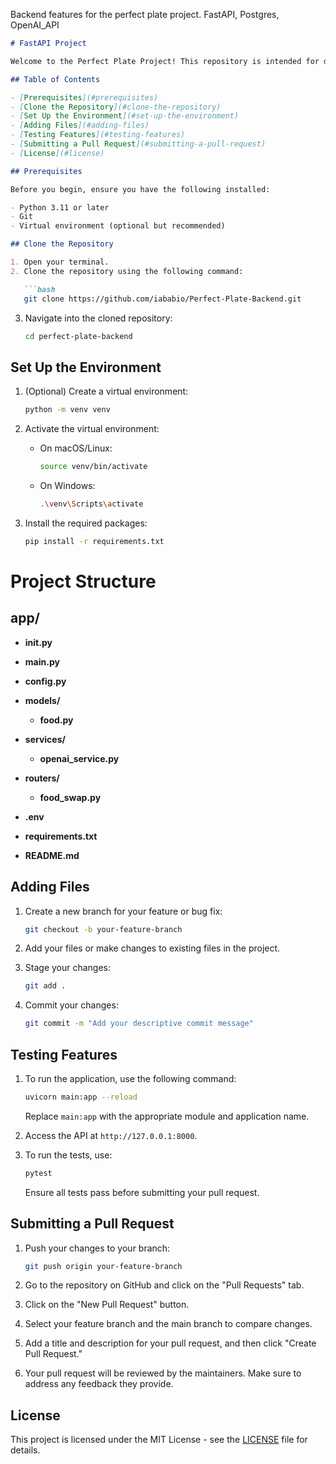 Backend features for the perfect plate project. FastAPI, Postgres, OpenAI_API

```markdown
# FastAPI Project

Welcome to the Perfect Plate Project! This repository is intended for developing a RESTful API using FastAPI. Follow the steps below to get started with cloning the repo, adding files, testing features, and submitting a pull request.

## Table of Contents

- [Prerequisites](#prerequisites)
- [Clone the Repository](#clone-the-repository)
- [Set Up the Environment](#set-up-the-environment)
- [Adding Files](#adding-files)
- [Testing Features](#testing-features)
- [Submitting a Pull Request](#submitting-a-pull-request)
- [License](#license)

## Prerequisites

Before you begin, ensure you have the following installed:

- Python 3.11 or later
- Git
- Virtual environment (optional but recommended)

## Clone the Repository

1. Open your terminal.
2. Clone the repository using the following command:

   ```bash
   git clone https://github.com/iababio/Perfect-Plate-Backend.git
   ```

3. Navigate into the cloned repository:

   ```bash
   cd perfect-plate-backend
   ```

## Set Up the Environment

1. (Optional) Create a virtual environment:

   ```bash
   python -m venv venv
   ```

2. Activate the virtual environment:

   - On macOS/Linux:

     ```bash
     source venv/bin/activate
     ```

   - On Windows:

     ```bash
     .\venv\Scripts\activate
     ```

3. Install the required packages:

   ```bash
   pip install -r requirements.txt
   ```

# Project Structure

## app/
- **__init__.py**
- **main.py**
- **config.py**
- **models/**
  - **food.py**
- **services/**
  - **openai_service.py**
- **routers/**
  - **food_swap.py**

- **.env**
- **requirements.txt**
- **README.md**




## Adding Files

1. Create a new branch for your feature or bug fix:

   ```bash
   git checkout -b your-feature-branch
   ```

2. Add your files or make changes to existing files in the project.

3. Stage your changes:

   ```bash
   git add .
   ```

4. Commit your changes:

   ```bash
   git commit -m "Add your descriptive commit message"
   ```

## Testing Features

1. To run the application, use the following command:

   ```bash
   uvicorn main:app --reload
   ```

   Replace `main:app` with the appropriate module and application name.

2. Access the API at `http://127.0.0.1:8000`.

3. To run the tests, use:

   ```bash
   pytest
   ```

   Ensure all tests pass before submitting your pull request.

## Submitting a Pull Request

1. Push your changes to your branch:

   ```bash
   git push origin your-feature-branch
   ```

2. Go to the repository on GitHub and click on the "Pull Requests" tab.

3. Click on the "New Pull Request" button.

4. Select your feature branch and the main branch to compare changes.

5. Add a title and description for your pull request, and then click "Create Pull Request."

6. Your pull request will be reviewed by the maintainers. Make sure to address any feedback they provide.

## License

This project is licensed under the MIT License - see the [LICENSE](LICENSE) file for details.
```
